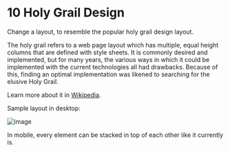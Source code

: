 # 10 Holy Grail Design

Change a layout, to resemble the popular holy grail design layout.

The holy grail refers to a web page layout which has multiple, equal height columns that are defined with style sheets. It is commonly desired and implemented, but for many years, the various ways in which it could be implemented with the current technologies all had drawbacks. Because of this, finding an optimal implementation was likened to searching for the elusive Holy Grail.

Learn more about it in [Wikipedia](https://en.wikipedia.org/wiki/Holy_grail_(web_design)).

Sample layout in desktop:

![image](https://user-images.githubusercontent.com/1588753/57669122-caa8f680-75d7-11e9-8e47-a634026bc51a.png)

In mobile, every element can be stacked in top of each other like it currently is.
